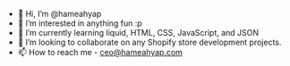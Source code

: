 - 👋 Hi, I’m @hameahyap
- 👀 I’m interested in anything fun :p
- 🌱 I’m currently learning liquid, HTML, CSS, JavaScript, and JSON 
- 💞️ I’m looking to collaborate on any Shopify store development projects.
- 📫 How to reach me - ceo@hameahyap.com

<!---
hameahyap/hameahyap is a ✨ special ✨ repository because its `README.md` (this file) appears on your GitHub profile.
You can click the Preview link to take a look at your changes.
--->
